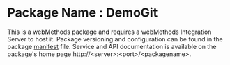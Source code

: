 # Package Name : DemoGit
This is a webMethods package and requires a webMethods Integration Server to host it. Package versioning and configuration can be found in the package [manifest](./DemoGit/manifest.v3) file. Service and API documentation is available on the package's home page http://&lt;server&gt;:&lt;port&gt;/&lt;packagename>.
